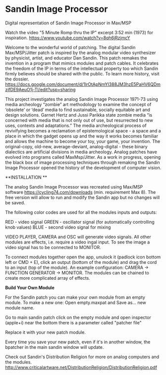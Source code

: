 # Sandin Image Processor
Digital representation of Sandin Image Processor in Max/MSP

Watch the video "5 Minute Romp thru the IP" excerpt 3:52 min (1973) for inspiration. https://www.youtube.com/watch?v=8qh6jRzjmcY

Welcome to the wonderful world of patching. The digital Sandin Max/MSP/Jitter patch is inspired by the analog modular video synthesizer by physicist, artist, and educator Dan Sandin. This patch remakes the invention in a program that mimics modules and patch cables. It celebrates the freedom of the IP in terms of the intellectual property too which Sandin firmly believes should be shared with the public. To learn more history, visit the dossier.
https://docs.google.com/document/d/1lrOtApNmYl388JM3hzE5PaHV6QDmzjfDE9AeuO1j-TI/edit?usp=sharing

This project investigates the analog Sandin Image Processor 1971-73 using media archeology “zombie” art methodology to examine the concept of ‘obsolete’ or ‘dead’ media to find sustainable, socially equitable art and design solutions. Garnet Hertz and Jussi Parikka state zombie media “is concerned with media that is not only out of use, but resurrected to new uses, contexts and adaptations.”  The media archeological process of revivifying becomes a reclamation of epistemological space - a space and a place in which the gadget opens up and the way it works becomes familiar and allows the machine to become your toy, your game, your invention. The original-copy, old-new, average-deviant, analog-digital - these binary dialectics are artificial divisions in media archeology. Analog patches have evolved into programs called MaxMsp/Jitter. As a work in progress, opening the black box of image processing techniques through remaking the Sandin Image Processor opened the history of the development of computer vision. 

**INSTALLATION **

The analog Sandin Image Processor was recreated using Max/MSP software https://cycling74.com/downloads (min. requirement Max 8). The free version will allow to run and modify the Sandin app but no changes will be saved. 

The following color codes are used for all the modules inputs and outputs: 

RED - video signal 
GREEN - oscillator signal (for automatically controlling knob values)
BLUE - second video signal for mixing 

VIDEO PLAYER, CAMERA and OSC will generate video signals. All other modules are effects, i.e. require a video ingal input. To see the image a video signal has to be connected to MONITOR. 

To connect modules together open the app, unulock it (padlock icon bottom left or CMD + E), click an output (bottom of the module) and drag the cord to an input (top of the module). An example configuration: CAMERA -> FUNCTION GENERATOR -> MONITOR. The modules can be chained to create more complicated array of effects. 

**Build Your Own Module**

For the Sandin patch you can make your own module from an empty module. 
To make a new one: 
Open empty.maxpat and Save as... new module name. 

Go to main sandin patch click on the empty module and open inspector (apple+i) near the bottom there is a parameter called "patcher file" 

Replace it with your new patch module.

Every time you save your new patch, even if it's in another window, the bpatcher in the main sandin window will update.

Check out Sandin's Distribution Religion for more on analog computers and the modules. http://www.criticalartware.net/DistributionReligion/DistributionReligion.pdf 
